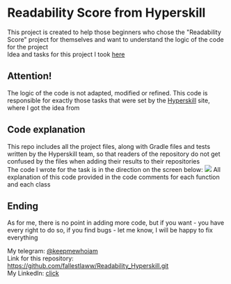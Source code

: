# Readability Score from Hyperskill

This project is created to help those beginners who chose the "Readability Score" project for themselves and want to understand the logic of the code for the project  
Idea and tasks for this project I took [here ](https://hyperskill.org/study-plan)

## Attention!
The logic of the code is not adapted, modified or refined. This code is responsible for exactly those tasks that were set by the [Hyperskill](https://hyperskill.org/study-plan) site, where I got the idea from

## Code explanation
This repo includes all the project files, along with Gradle files and tests written by the Hyperskill team, so that readers of the repository do not get confused by the files when adding their results to their repositories  
The code I wrote for the task is in the direction on the screen below:
![](https://imgur.com/a/Vo1i6KE)
All explanation of this code provided in the code comments for each function and each class  

## Ending

As for me, there is no point in adding more code, but if you want - you have every right to do so, if you find bugs - let me know, I will be happy to fix everything

My telegram: [@keepmewhoiam](https://t.me/keepmewhoiam)  
Link for this repository: https://github.com/fallestlaww/Readability_Hyperskill.git  
My LinkedIn: [click](https://www.linkedin.com/in/pavlo-svitenko-a167152bb/)  
